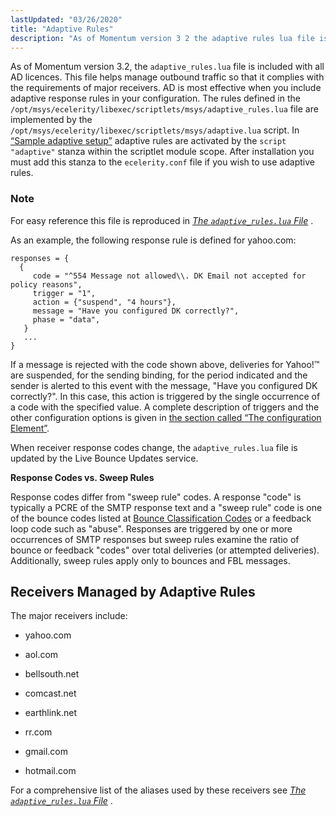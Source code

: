 ```yaml
---
lastUpdated: "03/26/2020"
title: "Adaptive Rules"
description: "As of Momentum version 3 2 the adaptive rules lua file is included with all AD licences This file helps manage outbound traffic so that it complies with the requirements of major receivers AD is most effective when you include adaptive response rules in your configuration The rules defined in..."
---
```



As of Momentum version 3.2, the `adaptive_rules.lua` file is included with all AD licences. This file helps manage outbound traffic so that it complies with the requirements of major receivers. AD is most effective when you include adaptive response rules in your configuration. The rules defined in the `/opt/msys/ecelerity/libexec/scriptlets/msys/adaptive_rules.lua` file are implemented by the `/opt/msys/ecelerity/libexec/scriptlets/msys/adaptive.lua` script. In [“Sample adaptive setup”](/momentum/3/3-ad/ad-using#ad.adaptive.setup.example) adaptive rules are activated by the `script "adaptive"` stanza within the scriptlet module scope. After installation you must add this stanza to the `ecelerity.conf` file if you wish to use adaptive rules.

### Note

For easy reference this file is reproduced in [*The `adaptive_rules.lua` File*](/momentum/3/3-ad/ad-appendix-adaptive-rules) .

As an example, the following response rule is defined for yahoo.com:

```
responses = {
  {
     code = "^554 Message not allowed\\. DK Email not accepted for policy reasons",
     trigger = "1",
     action = {"suspend", "4 hours"},
     message = "Have you configured DK correctly?",
     phase = "data",
   }
   ...
}
```

If a message is rejected with the code shown above, deliveries for Yahoo!™ are suspended, for the sending binding, for the period indicated and the sender is alerted to this event with the message, "Have you configured DK correctly?". In this case, this action is triggered by the single occurrence of a code with the specified value. A complete description of triggers and the other configuration options is given in [the section called “The configuration Element”](/momentum/3/3-ad/ad-custom-rules#ad.custom.configuration).

When receiver response codes change, the `adaptive_rules.lua` file is updated by the Live Bounce Updates service.

**Response Codes vs. Sweep Rules**

Response codes differ from "sweep rule" codes. A response "code" is typically a PCRE of the SMTP response text and a "sweep rule" code is one of the bounce codes listed at [Bounce Classification Codes](/momentum/3/3-reference/3-reference-bounce-logger-classification-codes) or a feedback loop code such as "abuse". Responses are triggered by one or more occurrences of SMTP responses but sweep rules examine the ratio of bounce or feedback "codes" over total deliveries (or attempted deliveries). Additionally, sweep rules apply only to bounces and FBL messages.

## <a name="ad.adaptive.rules.receivers"></a> Receivers Managed by Adaptive Rules

The major receivers include:

*   yahoo.com

*   aol.com

*   bellsouth.net

*   comcast.net

*   earthlink.net

*   rr.com

*   gmail.com

*   hotmail.com

For a comprehensive list of the aliases used by these receivers see [*The `adaptive_rules.lua` File*](/momentum/3/3-ad/ad-appendix-adaptive-rules) .